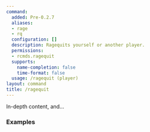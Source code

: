 ```yaml
---
command:
  added: Pre-0.2.7
  aliases:
  - rage
  - rq
  configuration: []
  description: Ragequits yourself or another player.
  permissions:
  - rcmds.ragequit
  supports:
    name-completion: false
    time-format: false
  usage: /ragequit (player)
layout: command
title: /ragequit
---
```


In-depth content, and...

### Examples




